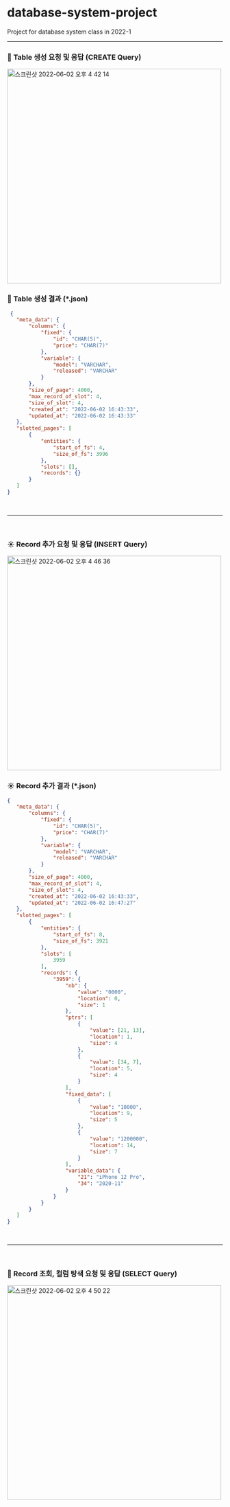 # database-system-project
Project for database system class in 2022-1

---

### 🦋 Table 생성 요청 및 응답 (CREATE Query)
<img width="500" alt="스크린샷 2022-06-02 오후 4 42 14" src="https://user-images.githubusercontent.com/39653584/171579649-a5111c7e-99c6-4bca-8b5b-ec1a0e28ed0f.png">

### 🦋 Table 생성 결과 (*.json) 

 ```JSON
  {
	"meta_data": {
		"columns": {
			"fixed": {
				"id": "CHAR(5)",
				"price": "CHAR(7)"
			},
			"variable": {
				"model": "VARCHAR",
				"released": "VARCHAR"
			}
		},
		"size_of_page": 4000,
		"max_record_of_slot": 4,
		"size_of_slot": 4,
		"created_at": "2022-06-02 16:43:33",
		"updated_at": "2022-06-02 16:43:33"
	},
	"slotted_pages": [
		{
			"entities": {
				"start_of_fs": 4,
				"size_of_fs": 3996
			},
			"slots": [],
			"records": {}
		}
	]
}
```

<br>

---

<br>

### ☀️ Record 추가 요청 및 응답 (INSERT Query)
<img width="500" alt="스크린샷 2022-06-02 오후 4 46 36" src="https://user-images.githubusercontent.com/39653584/171580489-8d087d89-ce09-49dd-a7ed-1dbcc48f18a9.png">


### ☀️ Record 추가 결과 (*.json) 

 ```JSON
{
	"meta_data": {
		"columns": {
			"fixed": {
				"id": "CHAR(5)",
				"price": "CHAR(7)"
			},
			"variable": {
				"model": "VARCHAR",
				"released": "VARCHAR"
			}
		},
		"size_of_page": 4000,
		"max_record_of_slot": 4,
		"size_of_slot": 4,
		"created_at": "2022-06-02 16:43:33",
		"updated_at": "2022-06-02 16:47:27"
	},
	"slotted_pages": [
		{
			"entities": {
				"start_of_fs": 8,
				"size_of_fs": 3921
			},
			"slots": [
				3959
			],
			"records": {
				"3959": {
					"nb": {
						"value": "0000",
						"location": 0,
						"size": 1
					},
					"ptrs": [
						{
							"value": [21, 13],
							"location": 1,
							"size": 4
						},
						{
							"value": [34, 7],
							"location": 5,
							"size": 4
						}
					],
					"fixed_data": [
						{
							"value": "10000",
							"location": 9,
							"size": 5
						},
						{
							"value": "1200000",
							"location": 14,
							"size": 7
						}
					],
					"variable_data": {
						"21": "iPhone 12 Pro",
						"34": "2020-11"
					}
				}
			}
		}
	]
}
```

<br>

---

<br>

### 🌟 Record 조회, 컬럼 탕색 요청 및 응답 (SELECT Query)
<img width="500" alt="스크린샷 2022-06-02 오후 4 50 22" src="https://user-images.githubusercontent.com/39653584/171581210-718dcb94-d578-4432-a30f-5b885502f511.png">
